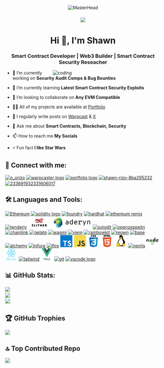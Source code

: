 <p align="center">
  <img src="https://imgs.search.brave.com/Vc8oRKAl4epDrPDAV26SZ1jgxngrCZYE53oio-iim88/rs:fit:860:0:0:0/g:ce/aHR0cHM6Ly90My5m/dGNkbi5uZXQvanBn/LzA3LzM1LzcxLzgy/LzM2MF9GXzczNTcx/ODI1N19HcTIzRmNU/NlJpUkl3UG9iZ09J/ZHJRN1d0U2E4S2hN/Yi5qcGc" alt="MasterHead">
</p>

###

<div align="center">
  <img src="https://visitor-badge.laobi.icu/badge?page_id=Riiz0.Riiz0&"  />
</div>

###

<p align="left"></p>

###

<h1 align="center">Hi 👋, I'm Shawn</h1>
<h3 align="center">Smart Contract Developer | Web3 Builder | Smart Contract Security Reseacher </h3>
<img align="right" alt="coding" width="350" src="https://imgs.search.brave.com/8Y0_QvEpMgPiEi55fDlnTFdjbD-59EGwBGq88GMBciE/rs:fit:860:0:0:0/g:ce/aHR0cHM6Ly9naWZk/Yi5jb20vaW1hZ2Vz/L2hpZ2gvY29kaW5n/LWFuaW1hdGVkLWxh/cHRvcC1mbG93LXN0/cmVhbS1qYTA0MDEw/cm01bzY4emZrLmdp/Zg.gif">

- 🔭 I’m currently working on **Security Audit Comps & Bug Bounties**

- 🌱 I’m currently learning **Latest Smart Contract Security Exploits**

- 👯 I’m looking to collaborate on **Any EVM Compatible**

- 👨‍💻 All of my projects are available at [Portfolio](https://riiz0.github.io/portfolio/)

- 📝 I regularly write posts on [Warpcast](https://warpcast.com/rizo) & [X](https://x.com/o_orizo)

- 💬 Ask me about **Smart Contracts, Blockchain, Security**

- 📫 How to reach me **My Socials**

- ⚡ Fun fact **I like Star Wars**

###

## 📱 Connect with me:
<p align="left">
<a href="https://twitter.com/o_orizo" target="blank"><img align="center" src="https://raw.githubusercontent.com/rahuldkjain/github-profile-readme-generator/master/src/images/icons/Social/twitter.svg" alt="o_orizo" height="30" width="40" /></a>
<a href="https://warpcast.com/rizo" target="_blank"><img align="center" src="https://imgs.search.brave.com/hO5e_IjaFwbNO-YfXIMcGc5_HrW-3eJJrYOkViuOTRk/rs:fit:32:32:1:0/g:ce/aHR0cDovL2Zhdmlj/b25zLnNlYXJjaC5i/cmF2ZS5jb20vaWNv/bnMvNDgwYjc1NmFh/YjdiMTMwODliMjBj/Y2VmNGQ0OTVjODMy/YzE5NzIzYTQ0YzY0/M2IxY2ExNzZiY2Fj/NGEyMmYzOC93YXJw/Y2FzdC5jb20v" height="30" width="40" alt="warpcaster logo" /></a>
<a href="https://riiz0.github.io/portfolio/" target="_blank"><img align="center" src="https://cdn-icons-png.flaticon.com/128/10453/10453141.png" height="30" width="40" alt="portfolio logo" /></a>
<a href="https://linkedin.com/in/shawn-rizo-8ba295232" target="blank"><img align="center" src="https://raw.githubusercontent.com/rahuldkjain/github-profile-readme-generator/master/src/images/icons/Social/linked-in-alt.svg" alt="shawn-rizo-8ba295232" height="30" width="40" /></a>
<a href="https://discord.gg/233691932331606017" target="blank"><img align="center" src="https://imgs.search.brave.com/zkISrBQncHBgqOwdZCFf-IxPDMARRJI4D_Lezp5v0W8/rs:fit:32:32:1:0/g:ce/aHR0cDovL2Zhdmlj/b25zLnNlYXJjaC5i/cmF2ZS5jb20vaWNv/bnMvOGQwOWJhNTcw/N2RkNmVlZjU3MTc1/M2RhZmFhODk2M2Nh/ZGIyZTY4YmVjMTJm/YWI3OTNlOGEwYjBi/Mjg1MzIxZi9kaXNj/b3JkLmNvbS8" alt="233691932331606017" height="30" width="40" /></a>
</p>

###

## 🛠️ Languages and Tools:
<p align="left">
<a href="https://ethereum.org/en/" target="_blank" rel="noreferrer"> <img src="https://s2.coinmarketcap.com/static/img/coins/200x200/1027.png" height="40" width="40" alt="Ethereum"  /></a>
<a href="https://soliditylang.org/" target="_blank" rel="noreferrer"> <img src="https://cdn.jsdelivr.net/gh/devicons/devicon/icons/solidity/solidity-original.svg" height="40" width="40" alt="solidity logo"  /></a>
<a href="https://book.getfoundry.sh/" target="_blank" rel="noreferrer"> <img src="https://getfoundry.sh/logo.png" height="40" width="40" alt="foundry"  /></a>
<a href="https://hardhat.org/" target="_blank" rel="noreferrer"> <img src="https://icon.icepanel.io/Technology/svg/Hardhat.svg" height="40" width="40" alt="hardhat" /></a>
<a href="https://remix.ethereum.org/" target="_blank" rel="noreferrer"> <img src="https://repository-images.githubusercontent.com/59065830/b62be480-45d2-11ea-9989-803db0f9c44d" height="40" width="40" alt="ethereum remix" /></a>
<a href="https://tenderly.co/" target="_blank" rel="noreferrer"> <img src="https://imgs.search.brave.com/PXbiqEOydEDvgdEF0_KA2nDDmuXbW4Mhb_LnCjAOKV4/rs:fit:500:0:0:0/g:ce/aHR0cHM6Ly9jYW1v/LmdpdGh1YnVzZXJj/b250ZW50LmNvbS83/NTU0MTZhMThmMTNm/ZDM1MzA2YmJlYjNk/ZDU2Yzg3ZDU3M2Zl/NTVmNzYwZWE4MjE5/MmRkODAzMzQzNGNl/YzEwLzY4NzQ3NDcw/NzMzYTJmMmY3Mzc0/NmY3MjYxNjc2NTJl/Njc2ZjZmNjc2YzY1/NjE3MDY5NzMyZTYz/NmY2ZDJmNzQ2NTZl/NjQ2NTcyNmM3OTJk/NzA3NTYyNmM2OTYz/MmQ2MTczNzM2NTc0/NzMyZjc0NjU2ZTY0/NjU3MjZjNzkyZDZj/NmY2NzZmMmQ3MDc1/NzI3MDZjNjUyZTcw/NmU2Nw.jpeg" height="40" alt="tenderly" /></a>
<a href="https://github.com/crytic/slither" target="_blank" rel="noreferrer"> <img src="https://raw.githubusercontent.com/crytic/slither/master/logo.png" height="40" alt="slither" /></a>
<a href="https://github.com/Cyfrin/aderyn" target="_blank" rel="noreferrer"> <img src="https://raw.githubusercontent.com/Cyfrin/aderyn/dev/.github/images/aderyn_logo.png" height="40" alt="aderyn" /></a>
<a href="https://solodit.xyz/" target="_blank" rel="noreferrer"> <img src="https://profiles.cyfrin.io/branding/solodit-light-mark.svg" height="40"alt="solodit" /></a>
<a href="https://www.openzeppelin.com/" target="_blank" rel="noreferrer"> <img src="https://avatars.githubusercontent.com/u/20820676?s=280&v=4" height="40" width="40" alt="openzeppelin" /></a>
<a href="https://chain.link/" target="_blank" rel="noreferrer"> <img src="https://globaleducationcoalition.unesco.org/uploads/326_Chainlink_color_logo_O1kmmQ.png" height="40" alt="chainlink" /></a>
<a href="https://www.gelato.network/" target="_blank" rel="noreferrer"> <img src="https://imgs.search.brave.com/KoSbnY71QQOD1itBiQ6kYYLBC7xIh9NIggunwrRdoKY/rs:fit:40:40:1:0/g:ce/aHR0cHM6Ly9jb2lu/LWltYWdlcy5jb2lu/Z2Vja28uY29tL2Nv/aW5zL2ltYWdlcy8x/NTAyNi9sYXJnZS9H/ZWxhdG9fSWNvbl9M/b2dvXzEwMjR4MTAy/NC5wbmc_MTY5NjUx/NDY4Nw" height="40" alt="gelato" /></a>
<a href="https://wagmi.sh/" target="_blank" rel="noreferrer"> <img src="https://wagmi.sh/logo-dark.svg" height="40" width="40" alt="wagmi" /></a>
<a href="https://viem.sh/" target="_blank" rel="noreferrer"> <img src="https://viem.sh/icon-dark.png" height="40" width="40" alt="viem" /></a>
<a href="https://www.rainbowkit.com/" target="_blank" rel="noreferrer"> <img src="https://www.rainbowkit.com/rainbow.svg" height="40" width="40" alt="rainbowkit" /></a>
<a href="https://reown.com/" target="_blank" rel="noreferrer"> <img src="https://reown.com/_next/image?url=https%3A%2F%2Fcdn.sanity.io%2Fimages%2Fuvy10p5b%2Fproduction%2F01495a4964c8df30a7e8859c4f469e67dc9545a2-1024x1024.png&w=256&q=100" height="40" width="40" alt="reown" /></a>
<a href="https://www.base.org/" target="_blank" rel="noreferrer"> <img src="https://www.base.org/_next/static/media/logo.f6fdedfc.svg" height="40" alt="base" /></a>
<a href="https://www.alchemy.com/" target="_blank" rel="noreferrer"> <img src="https://cdn-images-1.medium.com/v2/resize:fit:1200/format:png/1*CdsRz3lSVUId4gN_AdIJPQ.png" height="40" alt="alchemy"  /></a>
<a href="https://www.infura.io/" target="_blank" rel="noreferrer"> <img src="https://images.crunchbase.com/image/upload/c_lpad,h_256,w_256,f_auto,q_auto:eco,dpr_1/blkhxycyoyj4zk4trcjo" height="40" width="40" alt="infura"  /></a>
<a href="https://www.ipfs.com/" target="_blank" rel="noreferrer"> <img src="https://upload.wikimedia.org/wikipedia/commons/1/18/Ipfs-logo-1024-ice-text.png" height="40" width="40" alt="ifps"  /></a>
<a href="https://www.typescriptlang.org/" target="_blank" rel="noreferrer"> <img src="https://raw.githubusercontent.com/devicons/devicon/master/icons/typescript/typescript-original.svg" alt="typescript" width="40" height="40"/></a> 
<a href="https://developer.mozilla.org/en-US/docs/Web/JavaScript" target="_blank" rel="noreferrer"> <img src="https://raw.githubusercontent.com/devicons/devicon/master/icons/javascript/javascript-original.svg" alt="javascript" width="40" height="40"/></a> 
<a href="https://www.w3schools.com/css/" target="_blank" rel="noreferrer"> <img src="https://raw.githubusercontent.com/devicons/devicon/master/icons/css3/css3-original-wordmark.svg" alt="css3" width="40" height="40"/></a> 
<a href="https://www.w3.org/html/" target="_blank" rel="noreferrer"> <img src="https://raw.githubusercontent.com/devicons/devicon/master/icons/html5/html5-original-wordmark.svg" alt="html5" width="40" height="40"/></a> 
<a href="https://www.linux.org/" target="_blank" rel="noreferrer"> <img src="https://raw.githubusercontent.com/devicons/devicon/master/icons/linux/linux-original.svg" alt="linux" width="40" height="40"/></a> 
<a href="https://nextjs.org/" target="_blank" rel="noreferrer"> <img src="https://www.drupal.org/files/project-images/nextjs-icon-dark-background.png" alt="nextjs" width="40" height="40"/></a>
<a href="https://nodejs.org" target="_blank" rel="noreferrer"> <img src="https://raw.githubusercontent.com/devicons/devicon/master/icons/nodejs/nodejs-original-wordmark.svg" alt="nodejs" width="40" height="40"/></a> <a href="https://reactjs.org/" target="_blank" rel="noreferrer"> <img src="https://raw.githubusercontent.com/devicons/devicon/master/icons/react/react-original-wordmark.svg" alt="react" width="40" height="40"/></a>
<a href="https://tailwindcss.com/" target="_blank" rel="noreferrer"> <img src="https://www.vectorlogo.zone/logos/tailwindcss/tailwindcss-icon.svg" alt="tailwind" width="40" height="40"/></a>
<a href="https://vuejs.org/" target="_blank" rel="noreferrer"> <img src="https://raw.githubusercontent.com/devicons/devicon/master/icons/vuejs/vuejs-original-wordmark.svg" alt="vuejs" width="40" height="40"/></a> 
<a href="https://git-scm.com/" target="_blank" rel="noreferrer"> <img src="https://www.vectorlogo.zone/logos/git-scm/git-scm-icon.svg" alt="git" width="40" height="40"/></a> 
<a href="https://code.visualstudio.com/" target="_blank" rel="noreferrer"> <img src="https://cdn.jsdelivr.net/gh/devicons/devicon/icons/vscode/vscode-original.svg" height="40" width="40" alt="vscode logo"  /></a>
</p>

###

## 📊 GitHub Stats:
![](https://github-readme-stats.vercel.app/api?username=Riiz0&theme=dark&hide_border=false&include_all_commits=true&count_private=true)<br/>
![](https://github-readme-streak-stats.herokuapp.com/?user=Riiz0&theme=dark&hide_border=false)<br/>
![](https://github-readme-stats.vercel.app/api/top-langs/?username=Riiz0&theme=dark&hide_border=false&include_all_commits=true&count_private=true&layout=compact)

###

## 🏆 GitHub Trophies
![](https://github-profile-trophy.vercel.app/?username=Riiz0&theme=radical&no-frame=false&no-bg=false&margin-w=4)

###

## 🔝 Top Contributed Repo
![](https://github-contributor-stats.vercel.app/api?username=Riiz0&limit=5&theme=dark&combine_all_yearly_contributions=true)

###
